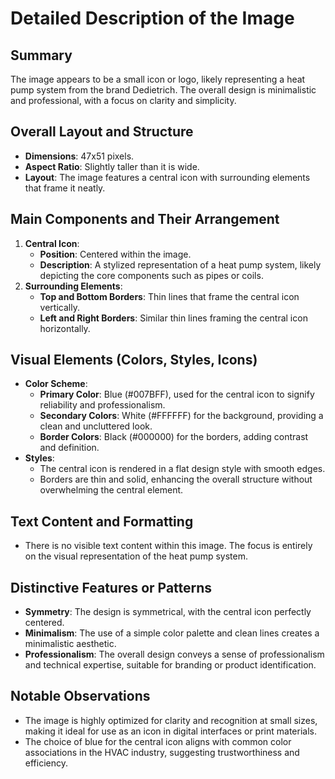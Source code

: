 # Detailed Description of the Image

## Summary
The image appears to be a small icon or logo, likely representing a heat pump system from the brand Dedietrich. The overall design is minimalistic and professional, with a focus on clarity and simplicity.

## Overall Layout and Structure
- **Dimensions**: 47x51 pixels.
- **Aspect Ratio**: Slightly taller than it is wide.
- **Layout**: The image features a central icon with surrounding elements that frame it neatly.

## Main Components and Their Arrangement
1. **Central Icon**:
   - **Position**: Centered within the image.
   - **Description**: A stylized representation of a heat pump system, likely depicting the core components such as pipes or coils.
2. **Surrounding Elements**:
   - **Top and Bottom Borders**: Thin lines that frame the central icon vertically.
   - **Left and Right Borders**: Similar thin lines framing the central icon horizontally.

## Visual Elements (Colors, Styles, Icons)
- **Color Scheme**:
  - **Primary Color**: Blue (#007BFF), used for the central icon to signify reliability and professionalism.
  - **Secondary Colors**: White (#FFFFFF) for the background, providing a clean and uncluttered look.
  - **Border Colors**: Black (#000000) for the borders, adding contrast and definition.
- **Styles**:
  - The central icon is rendered in a flat design style with smooth edges.
  - Borders are thin and solid, enhancing the overall structure without overwhelming the central element.

## Text Content and Formatting
- There is no visible text content within this image. The focus is entirely on the visual representation of the heat pump system.

## Distinctive Features or Patterns
- **Symmetry**: The design is symmetrical, with the central icon perfectly centered.
- **Minimalism**: The use of a simple color palette and clean lines creates a minimalistic aesthetic.
- **Professionalism**: The overall design conveys a sense of professionalism and technical expertise, suitable for branding or product identification.

## Notable Observations
- The image is highly optimized for clarity and recognition at small sizes, making it ideal for use as an icon in digital interfaces or print materials.
- The choice of blue for the central icon aligns with common color associations in the HVAC industry, suggesting trustworthiness and efficiency.